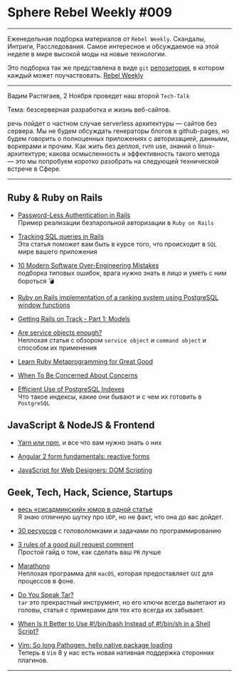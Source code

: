 # Sphere Rebel Weekly #009
----

Еженедельная подборка материалов от `Rebel Weekly`. Скандалы, Интриги, Расследования.
Самое интересное и обсуждаемое на этой неделе в мире высокой моды на новые технологии.

Это подборка так же представлена в виде `git` [репозитория](https://github.com/SphereConsultingInc/weekly), в котором каждый может
поучаствовать. [Rebel Weekly](https://github.com/SphereConsultingInc/weekly)

---

Вадим Растягаев, 2 Ноября проведет наш второй `Tech-Talk`

Тема: безсерверная разработка и жизнь веб-сайтов.

речь пойдет о частном случае serverless архитектуры — сайтов без сервера. Мы не будем обсуждать генераторы блогов в github-pages, но будем говорить о полноценных приложениях с авторизацией, данными, воркерами и прочим. Как жить без деплоя, rvm use, знаний о linux-архитектуре; какова осмысленность и эффективность такого метода — это мы попробуем коротко разобрать на следующей технической встрече в Сфере.

---

## Ruby & Ruby on Rails

* [Password-Less Authentication in Rails](https://www.sitepoint.com/password-less-authentication-in-rails/)<br/>
Пример реализации безпарольной авторизации в `Ruby on Rails`

* [Tracking SQL queries in Rails](http://stevenyue.com/blogs/tracking-sql-queries-in-rails/)<br/>
Эта статья поможет вам быть в курсе того, что происходит в `SQL` мире вашего приложения

* [10 Modern Software Over-Engineering Mistakes](https://medium.com/@rdsubhas/10-modern-software-engineering-mistakes-bc67fbef4fc8#.lcflul10h)<br/>
подборка типовых ошибок, врага нужно знать в лицо и уметь с ним бороться 💣

* [Ruby on Rails implementation of a ranking system using PostgreSQL window functions](http://naturaily.com/blog/post/ruby-on-rails-implementation-of-a-ranking-system-using-postgresql-window-functions)

* [Getting Rails on Track - Part 1: Models](https://8thlight.com/blog/christoph-gockel/2016/10/19/getting-rails-on-track-part-1-models.html)

* [Are service objects enough?](http://blog.ragnarson.com/2016/10/19/are-service-objects-enough.html)<br/>
Неплохая статья с обзором `service object` и `command object` и способом их применения

* [Learn Ruby Metaprogramming for Great Good](https://www.sitepoint.com/learn-ruby-metaprogramming-for-great-good/)

* [When To Be Concerned About Concerns](https://blog.codeship.com/when-to-be-concerned-about-concerns/)

* [Efficient Use of PostgreSQL Indexes](https://devcenter.heroku.com/articles/postgresql-indexes)<br/>
Что такое индексы, какие они бывают и с чем их готовить в `PostgreSQL`

## JavaScript & NodeJS & Frontend

* [Yarn или npm](http://prgssr.ru/development/yarn-ili-npm-vse-chto-vam-nuzhno-znat.html), и все что вам нужно знать о них

* [Angular 2 form fundamentals: reactive forms](https://toddmotto.com/angular-2-forms-reactive)

* [JavaScript for Web Designers: DOM Scripting](http://alistapart.com/article/javascript-for-web-designers)

## Geek, Tech, Hack, Science, Startups

* [весь «сисадминский» юмор в одной статье](https://tproger.ru/devnull/sysadmins-humor/)<br/>
Я знаю отличную шутку про `UDP`, но не факт, что она до вас дойдет.

* [30 ресурсов](http://theasder.github.io/learning/2016/01/21/where-can-I-find-programming-puzzles-and-challenges.html) с головоломками и задачами по программированию

* [3 rules of a good pull request comment](https://medium.com/@yukas/how-to-write-good-pull-requests-comments-ce17ec3f5f36#.o5ywysdj4)<br/>
Простой гайд о том, как сделать ваш `PR` лучше

* [Marathono](http://www.marathono.com/)<br/>
Неплохая программа для `macOS`, которая предоставляет `GUI` для процессов в фоне.

* [Do You Speak Tar?](http://bfontaine.net/blog/2016/09/17/do-you-speak-tar/)<br/>
`tar` это прекрастный инструмент, но его ключи всегда вылетают из головы, статья с примерами для тех кто всегда их забывает.

* [When Is It Better to Use #!/bin/bash Instead of #!/bin/sh in a Shell Script?](http://www.howtogeek.com/276607/when-is-it-better-to-use-bin-bash-instead-of-bin-sh-in-a-shell-script/)

* [Vim: So long Pathogen, hello native package loading](https://shapeshed.com/vim-packages/)<br/>
Теперь в `Vim` 8 у нас есть новая нативная поддержка сторонних плагинов.

-----------------
